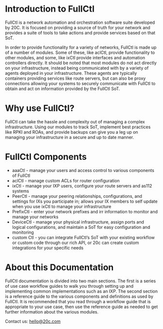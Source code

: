 # Introduction to FullCtl

FullCtl is a network automation and orchestration software suite developed by 20C. It is focused on providing a source of truth for your network and provides a suite of tools to take actions and provide services based on that SoT.

In order to provide functionality for a variety of networks, FullCtl is made up of a number of modules. Some of these, like aclCtl, provide functionality to other modules, and some, like ixCtl provide interfaces and automation controllers directly. It should be noted that most modules do not act directly on your infrastructure, instead being communicated with by a variety of agents deployed in your infrastructure. These agents are typically containers providing services like route servers, but can also be proxy connections allowing your systems to securely communicate with FullCtl to obtain and act on information provided by the FullCtl SoT.

# Why use FullCtl?

FullCtl can take the hassle and complexity out of managing a complex infrastructure. Using our modules to track SoT, implement best practices like RPKI and ROAs, and provide backups can give you a leg up on managing your infrastructure in a secure and up to date manner.

# FullCtl Components

- aaaCtl - manage your users and access control to various components of FullCtl
- aclCtl - manage custom ACLs for router configuration
- ixCtl - manage your IXP users, configure your route servers and as112 systems
- PeerCtl - manage your peering relationships, configurations, and settings for IXs you participate in; allows your IX members to self update when you use ixCtl to manage your infrastructure
- PrefixCtl - enter your network prefixes and irr information to monitor and manage your networks
- DeviceCtl - manage your physical infrastructure, assign ports and logical configurations, and maintain a SoT for easy configuration and monitoring
- custom Ctl - you can integrate FullCtl’s SoT with your existing workflow or custom code through our rich API, or 20c can create custom integrations for your specific needs

# About this Documentation

FullCtl documentation is divided into two main sections. The first is a series of use case workflow guides to walk you through setting up and implementing common implementations such as an IXP. The second section is a reference guide to the various components and definitions as used by FullCtl. It is recommended that you read through a workflow guide that is appropriate to your use case, then use the reference guide as needed to get further information about the various modules.

Contact us: <a href="mailto: hello@20c.com" target="_blank">hello@20c.com</a>
